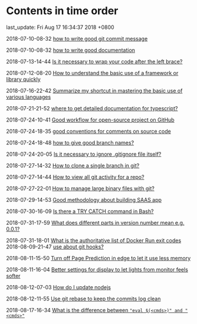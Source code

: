 # Contents in time order

last_update: Fri Aug 17 16:34:37 2018 +0800

 2018-07-10-08-32   [how to write good git commit message](git.md#how-to-write-good-git-commit-messages)

 2018-07-10-08-32	[how to write good documentation](details.md#how-to-write-good-documentation)

 2018-07-13-14-44	[Is it necessary to wrap your code after the left brace?](details.md#is-it-necessary-to-wrap-your-code-after-the-left-brace?)

 2018-07-12-08-20	[How to understand the basic use of a framework or library quickly](details.md#how-to-understand-the-basic-use-of-a-framework-or-library-quickly?)

 2018-07-16-22-42	[Summarize my shortcut in mastering the basic use of various languages](details.md#summarize-my-shortcut-in-mastering-the-basic-use-of-various-languages)

 2018-07-21-21-52	[where to get detailed documentation for typescript?](typescript.md#where-to-get-detailed-documentation-for-typescript?)

 2018-07-24-10-41	[Good workflow for open-source project on GitHub](git.md#good-workflow-for-open-source-project-on-gitHub)

 2018-07-24-18-35	[good conventions for comments on source code](details.md#good-conventions-for-comments-on-source-code?)

 2018-07-24-18-48	[how to give good branch names?](git.md#how-to-give-good-branch-names?)

 2018-07-24-20-05	[Is it necessary to ignore .gitignore file itself?](git.md#is-it-necessary-to-ignore-gitignore-file-itself?)

 2018-07-27-14-32	[How to clone a single branch in git?](git.md#how-to-clone-a-single-branch-in-git?)

 2018-07-27-14-44	[How to view all git activity for a repo?](git.md#how-to-view-all-git-activity-for-a-repo?)

 2018-07-27-22-01	[How to manage large binary files with git?](git.md#how-to-manage-large-binary-files-with-git?)

 2018-07-29-14-53	[Good methodology about building SAAS app](software.md#good-methodology-about-building-SAAS-app)

 2018-07-30-16-09	[Is there a TRY CATCH command in Bash?](linux.md#is-there-a-try-catch-command-in-bash?)

 2018-07-31-17-59	[What does different parts in version number mean e.g. 0.0.1?](details.md#what-does-different-parts-in-version-number-mean-e.g.-0.0.1?)

 2018-07-31-18-01	[What is the authoritative list of Docker Run exit codes](virtualization.md#what-is-the-authoritative-list-of-Docker-Run-exit-codes)
 2018-08-09-21-47	[use about git hooks?](git.md#use-about-git-hooks?)

 2018-08-11-15-50	[Turn off Page Prediction in edge to let it use less memory](tricksForWindows.md#turn-off-page-prediction-in-edge-to-let-it-use-less-memory)

 2018-08-11-16-04	[ Better settings for display to let lights from monitor feels softer](tricksForWindows.md#better-settings-for-display-to-let-lights-from-monitor-feels-softer)

 2018-08-12-07-03	[How do I update nodejs](javascript.md#how-do-i-update-nodejs)

 2018-08-12-11-55	[Use git rebase to keep the commits log clean](git.md#use-git-rebase-to-keep-the-commits-log-clean)

 2018-08-17-16-34	[What is the difference between ```"eval $(<cmds>)" and "<cmds>"```](linux.md#what-is-the-difference-between-```"eval-$(<cmds>)"-and-"<cmds>"```)

